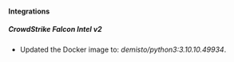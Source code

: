 #### Integrations
##### CrowdStrike Falcon Intel v2
- Updated the Docker image to: *demisto/python3:3.10.10.49934*.
